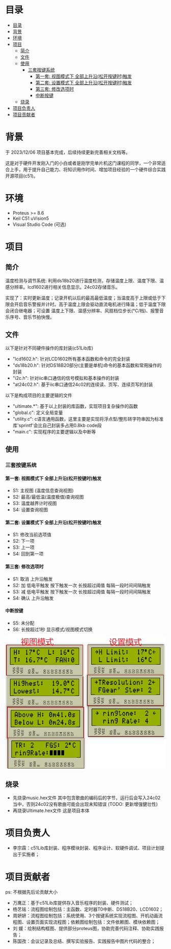 # 目录
- [目录](#目录)
- [背景](#背景)
- [环境](#环境)
- [项目](#项目)
  - [简介](#简介)
  - [文件](#文件)
  - [使用](#使用)
    - [三套按键系统](#三套按键系统)
      - [第一套: 视图模式下 全部上升沿(松开按键时)触发](#第一套-视图模式下-全部上升沿松开按键时触发)
      - [第二套: 设置模式下 全部上升沿(松开按键时)触发](#第二套-设置模式下-全部上升沿松开按键时触发)
      - [第三套: 修改选项时](#第三套-修改选项时)
      - [中断按键](#中断按键)
  - [烧录](#烧录)
- [项目负责人](#项目负责人)
- [项目贡献者](#项目贡献者)


# 背景
  于 2023/12/06 项目基本完成，后续持续更新完善相关文档等。

  这是对于硬件开发刚入门的小白或者是刚学完单片机这门课程的同学，一个非常适合上手，用于提升自己能力、将知识用作时间、增加项目经验的一个硬件综合实践开源项目(c51)。


# 环境
 - Proteus >= 8.6
 - Keil C51 uVision5
 - Visual Studio Code (可选)


# 项目
## 简介
  温度检测与调节系统: 利用ds18b20进行温度检测，存储温度上限、温度下限、温感分辨率。lcd1602进行相关信息显示。24c02存储音乐。

  实现了：实时更新温度；记录开机以后的最高最低温度；当温度高于上限或低于下限会开启音乐警报并计时。高于温度上限会驱动直流电机进行降温；低于温度下限会闭合继电器；可设置 温度上下限、温感分辨率、风扇档位步长(°C/档)、报警音乐序号、音乐节拍快慢。

## 文件
  以下是针对不同硬件操作的库封装(c51Lib库)
   - "lcd1602.h": 针对LCD1602所有基本函数和命令的完全封装
   - "ds18b20.h": 针对DS18B20部分(主要是单机)命令的基本函数和常用操作的封装
   - "i2c.h": 针对iic串口通信的信号模拟和基本操作的封装
   - "at24c02.h": 基于iic串口通信24c02的连续读、页写、连续页写的封装
  
  以下是构成项目的主要逻辑的文件
   - "ultimate.*": 基于以上封装的库函数，实现项目复杂操作的函数
   - "global.c": 定义全局变量
   - "utility.c": c语言通用函数，这里主要是实现将浮点型/整形转字符串因为标准库'sprintf'会比自己封装多占用0.8kb code段
   - "main.c": 实现程序的主要逻辑以及中断等

## 使用
### 三套按键系统
#### 第一套: 视图模式下 全部上升沿(松开按键时)触发
 - S1: 主视图 (温度信息查询视图)
 - S2: 最高/最低温(温度极值)查询视图
 - S3: 温度越界计时视图
 - S4: 设置查询视图
#### 第二套: 设置模式下 全部上升沿(松开按键时)触发
 - S1: 修改当前选项值
 - S2: 下一项
 - S3: 上一项
 - S4: 回到第一项
#### 第三套: 修改选项时
 - S1: 取消 上升沿触发
 - S2: 加 低电平触发 按下触发一次 长按超过阈值 每隔一段时间间隔触发
 - S3: 减 低电平触发 按下触发一次 长按超过阈值 每隔一段时间间隔触发
 - S4: 确认 上升沿触发
#### 中断按键
 - S5: 未分配
 - S6: 长按超过1秒 显示模式/视图模式切换

![视图模式和设置模式显示画面](https://github.com/supine0703/c51Lib/blob/main/docs/%E4%BB%BF%E7%9C%9F/%E6%98%BE%E7%A4%BA.png "模式显示")

## 烧录
 - 先烧录music.hex文件 其中包含歌曲的编码后的字节，运行后会写入24c02 当中，否则24c02没有歌曲可能会出现未知错误 (TODO: 更新增强健壮性)
 - 再烧录Ultimate.hex文件 这是项目本体


# 项目负责人
 - 李宗霖：c51Lib库封装、程序模块封装、程序设计、软硬件调试、项目计划提出于实施者；


# 项目贡献者
ps: 不根据先后论贡献大小
 - 万鹰正：基于c51Lib库提供存入音乐程序的封装、硬件测试；
 - 杨艺铭：流程图绘制包括：主函数、定时器T0中断、DS18B20、LCD1602；
 - 周妍妍：流程图绘制包括：系统使用、3个按键系统实现流程图、开机动画流程图、设置页面实现流程图；依赖图绘制包括：文件依赖图、模块依赖图；
 - 刘  媛：绘制结构框图、提供部分proteus图，协助完善代码注释、协助实践报告；
 - 陈国孜：会议记录及总结、撰写实验报告、实践报告中图片代码的整合；

